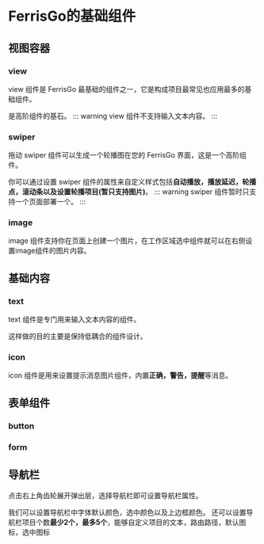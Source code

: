 # FerrisGo的基础组件

## 视图容器

### view
view  组件是  FerrisGo  最基础的组件之一，它是构成项目最常见也应用最多的基础组件。

是高阶组件的基石。
::: warning
view  组件不支持输入文本内容。
:::

### swiper
拖动  swiper  组件可以生成一个轮播图在您的  FerrisGo  界面，这是一个高阶组件。

你可以通过设置  swiper  组件的属性来自定义样式包括**自动播放，播放延迟，轮播点，滚动条以及设置轮播项目(暂只支持图片)**。
::: warning
swiper  组件暂时只支持一个页面部署一个。
:::

### image
image  组件支持你在页面上创建一个图片，在工作区域选中组件就可以在右侧设置image组件的图片内容。

## 基础内容

### text
text  组件是专门用来输入文本内容的组件。

这样做的目的主要是保持低耦合的组件设计。

### icon
icon  组件是用来设置提示消息图片组件，内置**正确，警告，提醒**等消息。

## 表单组件

### button

### form

## 导航栏

点击右上角齿轮展开弹出层，选择导航栏即可设置导航栏属性。

我们可以设置导航栏中字体默认颜色，选中颜色以及上边框颜色。
还可以设置导航栏项目个数**最少2个，最多5个**，能够自定义项目的文本，路由路径，默认图标，选中图标


